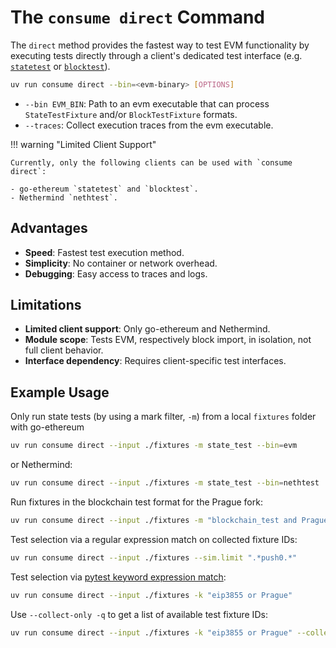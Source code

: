 # The `consume direct` Command

The `direct` method provides the fastest way to test EVM functionality by executing tests directly through a client's dedicated test interface (e.g. [`statetest`](https://github.com/ethereum/go-ethereum/blob/4bb097b7ffc32256791e55ff16ca50ef83c4609b/cmd/evm/staterunner.go) or [`blocktest`](https://github.com/ethereum/go-ethereum/blob/35dd84ce2999ecf5ca8ace50a4d1a6abc231c370/cmd/evm/blockrunner.go)).

```bash
uv run consume direct --bin=<evm-binary> [OPTIONS]
```

- `--bin EVM_BIN`: Path to an evm executable that can process `StateTestFixture` and/or `BlockTestFixture` formats.
- `--traces`: Collect execution traces from the evm executable.

!!! warning "Limited Client Support"

    Currently, only the following clients can be used with `consume direct`:

    - go-ethereum `statetest` and `blocktest`.
    - Nethermind `nethtest`.

## Advantages

- **Speed**: Fastest test execution method.
- **Simplicity**: No container or network overhead.
- **Debugging**: Easy access to traces and logs.

## Limitations

- **Limited client support**: Only go-ethereum and Nethermind.
- **Module scope**: Tests EVM, respectively block import, in isolation, not full client behavior.
- **Interface dependency**: Requires client-specific test interfaces.

## Example Usage

Only run state tests (by using a mark filter, `-m`) from a local `fixtures` folder with go-ethereum

```bash
uv run consume direct --input ./fixtures -m state_test --bin=evm
```

or Nethermind:

```bash
uv run consume direct --input ./fixtures -m state_test --bin=nethtest
```

Run fixtures in the blockchain test format for the Prague fork:

```bash
uv run consume direct --input ./fixtures -m "blockchain_test and Prague" --bin=evm
```

Test selection via a regular expression match on collected fixture IDs:

```bash
uv run consume direct --input ./fixtures --sim.limit ".*push0.*"
```

Test selection via [pytest keyword expression match](https://docs.pytest.org/en/8.3.x/how-to/usage.html):

```bash
uv run consume direct --input ./fixtures -k "eip3855 or Prague"
```

Use `--collect-only -q` to get a list of available test fixture IDs:

```bash
uv run consume direct --input ./fixtures -k "eip3855 or Prague" --collect-only -q
```
